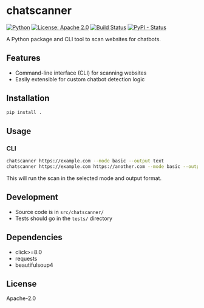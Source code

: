 # chatscanner

[![Python](https://img.shields.io/badge/python-3.7%2B-blue.svg)](https://www.python.org/downloads/)
[![License: Apache 2.0](https://img.shields.io/badge/License-Apache%202.0-blue.svg)](https://www.apache.org/licenses/LICENSE-2.0)
[![Build Status](https://img.shields.io/badge/build-passing-brightgreen.svg)]()
[![PyPI - Status](https://img.shields.io/badge/pypi-unreleased-lightgrey.svg)]()

A Python package and CLI tool to scan websites for chatbots.

## Features
- Command-line interface (CLI) for scanning websites
- Easily extensible for custom chatbot detection logic

## Installation

```bash
pip install .
```

## Usage

### CLI

```bash
chatscanner https://example.com --mode basic --output text
chatscanner https://example.com https://another.com --mode basic --output json
```

This will run the scan in the selected mode and output format.

## Development

- Source code is in `src/chatscanner/`
- Tests should go in the `tests/` directory

## Dependencies
- click>=8.0
- requests
- beautifulsoup4

## License
Apache-2.0
